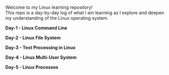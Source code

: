 Welcome to my Linux learning repository!  
This repo is a day-by-day log of what I am learning as I explore and deepen my understanding of the Linux operating system.

**Day-1 - Linux Command Line**

**Day-2 - Linux File System**

**Day-3 - Text Processing in Linux**

**Day-4 - Linux Multi-User System**

**Day-5 - Linux Processes**
